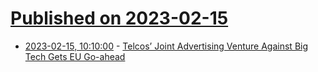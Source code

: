 # [Published on 2023-02-15](index.md)

* [2023-02-15, 10:10:00](https://soylentnews.org/article.pl?sid=23/02/14/030240&from=rss) - [Telcos’ Joint Advertising Venture Against Big Tech Gets EU Go-ahead](https://soylentnews.org/article.pl?sid=23/02/14/030240&from=rss)
